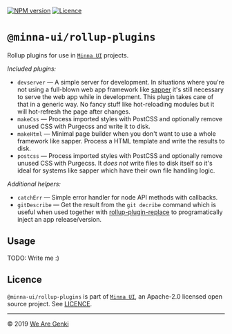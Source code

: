 [![NPM version](https://img.shields.io/npm/v/@minna-ui/rollup-plugins.svg)](https://www.npmjs.com/package/@minna-ui/rollup-plugins)
[![Licence](https://img.shields.io/npm/l/@minna-ui/rollup-plugins.svg)](https://github.com/WeAreGenki/minna-ui/blob/master/LICENCE)

# `@minna-ui/rollup-plugins`

Rollup plugins for use in [`Minna UI`](https://github.com/WeAreGenki/minna-ui) projects.

_Included plugins:_

- `devserver` — A simple server for development. In situations where you're not using a full-blown web app framework like [sapper](https://sapper.svelte.technology) it's still necessary to serve the web app while in development. This plugin takes care of that in a generic way. No fancy stuff like hot-reloading modules but it will hot-refresh the page after changes.
- `makeCss` — Process imported styles with PostCSS and optionally remove unused CSS with Purgecss and write it to disk.
- `makeHtml` — Minimal page builder when you don't want to use a whole framework like sapper. Process a HTML template and write the results to disk.
- `postcss` — Process imported styles with PostCSS and optionally remove unused CSS with Purgecss. It _does not_ write files to disk itself so it's ideal for systems like sapper which have their own file handling logic.

_Additional helpers:_

- `catchErr` — Simple error handler for node API methods with callbacks.
- `gitDescribe` — Get the result from the `git decribe` command which is useful when used together with [rollup-plugin-replace](https://github.com/rollup/rollup-plugin-replace) to programatically inject an app release/version.

## Usage

TODO: Write me :)

## Licence

`@minna-ui/rollup-plugins` is part of [`Minna UI`](https://github.com/WeAreGenki/minna-ui), an Apache-2.0 licensed open source project. See [LICENCE](https://github.com/WeAreGenki/minna-ui/blob/master/LICENCE).

---

© 2019 [We Are Genki](https://wearegenki.com)
